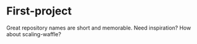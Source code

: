 # First-project
Great repository names are short and memorable. Need inspiration? How about scaling-waffle?
